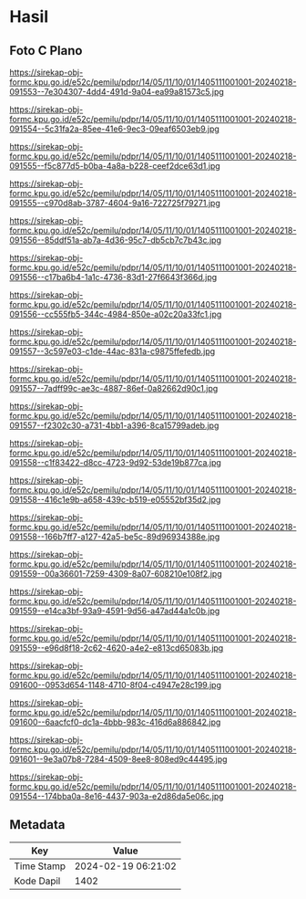 # Hasil

## Foto C Plano

https://sirekap-obj-formc.kpu.go.id/e52c/pemilu/pdpr/14/05/11/10/01/1405111001001-20240218-091553--7e304307-4dd4-491d-9a04-ea99a81573c5.jpg

https://sirekap-obj-formc.kpu.go.id/e52c/pemilu/pdpr/14/05/11/10/01/1405111001001-20240218-091554--5c31fa2a-85ee-41e6-9ec3-09eaf6503eb9.jpg

https://sirekap-obj-formc.kpu.go.id/e52c/pemilu/pdpr/14/05/11/10/01/1405111001001-20240218-091555--f5c877d5-b0ba-4a8a-b228-ceef2dce63d1.jpg

https://sirekap-obj-formc.kpu.go.id/e52c/pemilu/pdpr/14/05/11/10/01/1405111001001-20240218-091555--c970d8ab-3787-4604-9a16-722725f79271.jpg

https://sirekap-obj-formc.kpu.go.id/e52c/pemilu/pdpr/14/05/11/10/01/1405111001001-20240218-091556--85ddf51a-ab7a-4d36-95c7-db5cb7c7b43c.jpg

https://sirekap-obj-formc.kpu.go.id/e52c/pemilu/pdpr/14/05/11/10/01/1405111001001-20240218-091556--c17ba6b4-1a1c-4736-83d1-27f6643f366d.jpg

https://sirekap-obj-formc.kpu.go.id/e52c/pemilu/pdpr/14/05/11/10/01/1405111001001-20240218-091556--cc555fb5-344c-4984-850e-a02c20a33fc1.jpg

https://sirekap-obj-formc.kpu.go.id/e52c/pemilu/pdpr/14/05/11/10/01/1405111001001-20240218-091557--3c597e03-c1de-44ac-831a-c9875ffefedb.jpg

https://sirekap-obj-formc.kpu.go.id/e52c/pemilu/pdpr/14/05/11/10/01/1405111001001-20240218-091557--7adff99c-ae3c-4887-86ef-0a82662d90c1.jpg

https://sirekap-obj-formc.kpu.go.id/e52c/pemilu/pdpr/14/05/11/10/01/1405111001001-20240218-091557--f2302c30-a731-4bb1-a396-8ca15799adeb.jpg

https://sirekap-obj-formc.kpu.go.id/e52c/pemilu/pdpr/14/05/11/10/01/1405111001001-20240218-091558--c1f83422-d8cc-4723-9d92-53de19b877ca.jpg

https://sirekap-obj-formc.kpu.go.id/e52c/pemilu/pdpr/14/05/11/10/01/1405111001001-20240218-091558--416c1e9b-a658-439c-b519-e05552bf35d2.jpg

https://sirekap-obj-formc.kpu.go.id/e52c/pemilu/pdpr/14/05/11/10/01/1405111001001-20240218-091558--166b7ff7-a127-42a5-be5c-89d96934388e.jpg

https://sirekap-obj-formc.kpu.go.id/e52c/pemilu/pdpr/14/05/11/10/01/1405111001001-20240218-091559--00a36601-7259-4309-8a07-608210e108f2.jpg

https://sirekap-obj-formc.kpu.go.id/e52c/pemilu/pdpr/14/05/11/10/01/1405111001001-20240218-091559--e14ca3bf-93a9-4591-9d56-a47ad44a1c0b.jpg

https://sirekap-obj-formc.kpu.go.id/e52c/pemilu/pdpr/14/05/11/10/01/1405111001001-20240218-091559--e96d8f18-2c62-4620-a4e2-e813cd65083b.jpg

https://sirekap-obj-formc.kpu.go.id/e52c/pemilu/pdpr/14/05/11/10/01/1405111001001-20240218-091600--0953d654-1148-4710-8f04-c4947e28c199.jpg

https://sirekap-obj-formc.kpu.go.id/e52c/pemilu/pdpr/14/05/11/10/01/1405111001001-20240218-091600--6aacfcf0-dc1a-4bbb-983c-416d6a886842.jpg

https://sirekap-obj-formc.kpu.go.id/e52c/pemilu/pdpr/14/05/11/10/01/1405111001001-20240218-091601--9e3a07b8-7284-4509-8ee8-808ed9c44495.jpg

https://sirekap-obj-formc.kpu.go.id/e52c/pemilu/pdpr/14/05/11/10/01/1405111001001-20240218-091554--174bba0a-8e16-4437-903a-e2d86da5e06c.jpg


## Metadata

| Key        | Value               |
| ---------- | ------------------- |
| Time Stamp | 2024-02-19 06:21:02 |
| Kode Dapil | 1402                |



